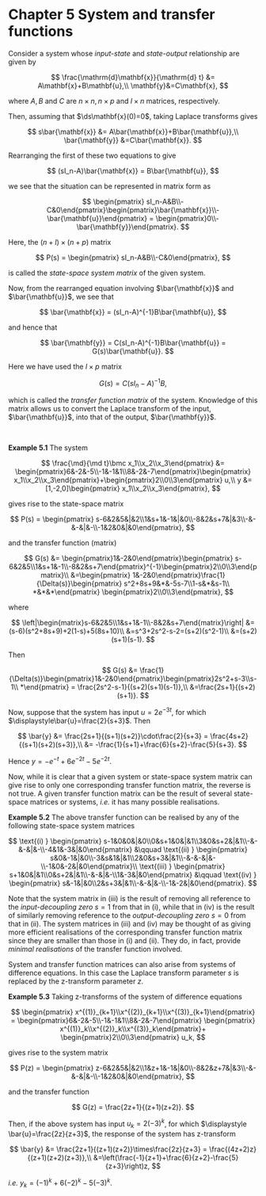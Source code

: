 # Chapter 5 System and transfer functions

Consider a system whose *input-state* and *state-output* relationship are given by

$$
 \frac{\mathrm{d}\mathbf{x}}{\mathrm{d} t} &= A\mathbf{x}+B\mathbf{u},\\
 \mathbf{y}&=C\mathbf{x},
$$

where $A, B$ and $C$ are $n\times n, n\times p$ and $l\times n$ matrices, respectively.

Then, assuming that $\ds\mathbf{x}(0)=0$, taking Laplace transforms gives

$$
 s\bar{\mathbf{x}} &= A\bar{\mathbf{x}}+B\bar{\mathbf{u}},\\
 \bar{\mathbf{y}} &=C\bar{\mathbf{x}}.
$$

Rearranging the first of these two equations to give

$$
 (sI_n-A)\bar{\mathbf{x}} = B\bar{\mathbf{u}},
$$

we see that the situation can be represented in matrix form as

$$
 \begin{pmatrix} sI_n-A&B\\-C&0\end{pmatrix}\begin{pmatrix}\bar{\mathbf{x}}\\-\bar{\mathbf{u}}\end{pmatrix} = \begin{pmatrix}0\\-\bar{\mathbf{y}}\end{pmatrix}.
$$

Here, the $(n+l)\times(n+p)$ matrix 

$$
 P(s) = \begin{pmatrix} sI_n-A&B\\-C&0\end{pmatrix},
$$

is called the *state-space system matrix* of the given system.

Now, from the rearranged equation involving $\bar{\mathbf{x}}$ and $\bar{\mathbf{u}}$,
we see that

$$
 \bar{\mathbf{x}} = (sI_n-A)^{-1}B\bar{\mathbf{u}},
$$

and hence that

$$
 \bar{\mathbf{y}} = C(sI_n-A)^{-1}B\bar{\mathbf{u}} = G(s)\bar{\mathbf{u}}.
$$

Here we have used the $l\times p$ matrix 

$$
 G(s) = C(sI_n-A)^{-1}B,
$$

which is called the *transfer function matrix* of the system. Knowledge
of this matrix allows us to convert the Laplace transform of the input, 
$\bar{\mathbf{u}}$, into that of the output, $\bar{\mathbf{y}}$.

<br>

**Example 5.1** The system

$$
 \frac{\md}{\md t}\bmc x_1\\x_2\\x_3\end{pmatrix} &= \begin{pmatrix}6&-2&-5\\-1&-1&1\\8&-2&-7\end{pmatrix}\begin{pmatrix} x_1\\x_2\\x_3\end{pmatrix}+\begin{pmatrix}2\\0\\3\end{pmatrix} u,\\
 y &= [1,-2,0]\begin{pmatrix} x_1\\x_2\\x_3\end{pmatrix},
$$

gives rise to the state-space matrix

$$
 P(s) = \begin{pmatrix} s-6&2&5&|&2\\1&s+1&-1&|&0\\-8&2&s+7&|&3\\-&-&-&|&-\\-1&2&0&|&0\end{pmatrix},
$$

and the transfer function (matrix)

$$
 G(s) &= \begin{pmatrix}1&-2&0\end{pmatrix}\begin{pmatrix} s-6&2&5\\1&s+1&-1\\-8&2&s+7\end{pmatrix}^{-1}\begin{pmatrix}2\\0\\3\end{pmatrix}\\
      &=\begin{pmatrix} 1&-2&0\end{pmatrix}\frac{1}{\Delta(s)}\begin{pmatrix} s^2+8s+9&*&-5s-7\\1-s&*&s-1\\ *&*&*\end{pmatrix}
      \begin{pmatrix}2\\0\\3\end{pmatrix},
$$

where

$$
\left|\begin{matrix}s-6&2&5\\1&s+1&-1\\-8&2&s+7\end{matrix}\right|
&=(s-6)(s^2+8s+9)+2(1-s)+5(8s+10)\\
&=s^3+2s^2-s-2=(s+2)(s^2-1)\\
&=(s+2)(s+1)(s-1).
$$

Then 

$$
 G(s) &= \frac{1}{\Delta(s)}\begin{pmatrix}1&-2&0\end{pmatrix}\begin{pmatrix}2s^2+s-3\\s-1\\ *\end{pmatrix} = \frac{2s^2-s-1}{(s+2)(s+1)(s-1)},\\
      &=\frac{2s+1}{(s+2)(s+1)}.
$$

Now, suppose that the system has input $\displaystyle u=2e^{-3t}$, for which $\displaystyle\bar{u}=\frac{2}{s+3}$. Then

$$
 \bar{y} &= \frac{2s+1}{(s+1)(s+2)}\cdot\frac{2}{s+3} = \frac{4s+2}{(s+1)(s+2)(s+3)},\\
         &= -\frac{1}{s+1}+\frac{6}{s+2}-\frac{5}{s+3}.
$$

Hence $\displaystyle y=-e^{-t}+6e^{-2t}-5e^{-2t}$.

Now, while it is clear that a given system or state-space system matrix can
give rise to only one corresponding transfer function matrix, the reverse is
not true. A given transfer function matrix can be the result of several 
state-space matrices or systems, *i.e.* it has many possible realisations.

**Example 5.2** The above transfer function can be realised by any 
of the following state-space system matrices

$$
 \text{(i) } \begin{pmatrix} s-1&0&0&|&0\\0&s+1&0&|&1\\3&0&s+2&|&1\\-&-&-&|&-\\-4&1&-3&|&0\end{pmatrix}
 &\qquad \text{(ii) } \begin{pmatrix} s&0&-1&|&0\\-3&s&1&|&1\\2&0&s+3&|&1\\-&-&-&|&-\\-1&0&-2&|&0\end{pmatrix}\\
 \text{(iii) } \begin{pmatrix} s+1&0&|&1\\0&s+2&|&1\\-&-&|&-\\1&-3&|&0\end{pmatrix} &\qquad \text{(iv) }
 \begin{pmatrix} s&-1&|&0\\2&s+3&|&1\\-&-&|&-\\-1&-2&|&0\end{pmatrix}.
$$

Note that the system matrix in (iii) is the result of removing all reference to the
*input-decoupling zero* $s=1$ from that in (i), while that in (iv) is the 
result of similarly removing reference to the *output-decoupling zero* 
$s=0$ from that in (ii). The system matrices in (iii) and (iv) may be thought of as giving more efficient realisations of the corresponding transfer function matrix since they are smaller than those in (i) and (ii). They do, in fact, provide *minimal realisations* of the transfer function involved.

System and transfer function matrices can also arise from systems of difference 
equations. In this case the Laplace transform parameter $s$ is replaced by the
z-transform parameter $z$.

**Example 5.3** Taking z-transforms of the system of difference equations

$$
 \begin{pmatrix} x^{(1)}_{k+1}\\x^{(2)}_{k+1}\\x^{(3)}_{k+1}\end{pmatrix} = 
 \begin{pmatrix}6&-2&-5\\-1&-1&1\\8&-2&-7\end{pmatrix}
 \begin{pmatrix} x^{(1)}_k\\x^{(2)}_k\\x^{(3)}_k\end{pmatrix}+
 \begin{pmatrix}2\\0\\3\end{pmatrix} u_k,
$$

gives rise to the system matrix

$$
 P(z) = \begin{pmatrix} z-6&2&5&|&2\\1&z+1&-1&|&0\\-8&2&z+7&|&3\\-&-&-&|&-\\-1&2&0&|&0\end{pmatrix},
$$

and the transfer function 

$$
 G(z) = \frac{2z+1}{(z+1)(z+2)}.
$$

Then, if the above system has input $\displaystyle u_k = 2\left(-3\right)^k$, for which 
$\displaystyle \bar{u}=\frac{2z}{z+3}$, the response of the system has z-transform

$$
 \bar{y} &= \frac{2z+1}{(z+1)(z+2)}\times\frac{2z}{z+3} = \frac{(4z+2)z}{(z+1)(z+2)(z+3)},\\
         &=\left(\frac{-1}{z+1}+\frac{6}{z+2}-\frac{5}{z+3}\right)z,
$$

*i.e.* $\displaystyle y_k = (-1)^k+6(-2)^k-5(-3)^k$.
